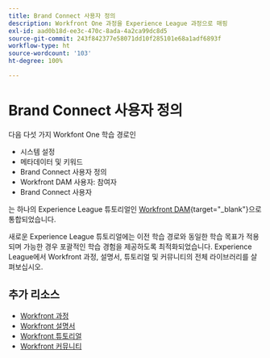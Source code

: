 ```yaml
---
title: Brand Connect 사용자 정의
description: Workfront One 과정을 Experience League 과정으로 매핑
exl-id: aad0b18d-ee3c-470c-8ada-4a2ca99dc8d5
source-git-commit: 243f842377e58071dd10f285101e68a1adf6893f
workflow-type: ht
source-wordcount: '103'
ht-degree: 100%

---
```


# Brand Connect 사용자 정의

다음 다섯 가지 Workfont One 학습 경로인

* 시스템 설정
* 메타데이터 및 키워드
* Brand Connect 사용자 정의
* Workfront DAM 사용자: 참여자
* Brand Connect 사용자

는 하나의 Experience League 튜토리얼인 [Workfront DAM](https://experienceleague.adobe.com/docs/workfront-learn/tutorials-workfront/workfront-dam-program/system-setup/analyze-and-plan-to-develop-a-workfront-dam-strategy.html?lang=ko-KR){target="_blank"}으로 통합되었습니다.

새로운 Experience League 튜토리얼에는 이전 학습 경로와 동일한 학습 목표가 적용되며 가능한 경우 포괄적인 학습 경험을 제공하도록 최적화되었습니다.  Experience League에서 Workfront 과정, 설명서, 튜토리얼 및 커뮤니티의 전체 라이브러리를 살펴보십시오.

## 추가 리소스

* [Workfront 과정](https://experienceleague.adobe.com/?lang=en&amp;Solution=Workfront#courses)
* [Workfront 설명서](https://experienceleague.adobe.com/docs/workfront.html)
* [Workfront 튜토리얼](https://experienceleague.adobe.com/docs/workfront-learn/tutorials-workfront/home.html)
* [Workfront 커뮤니티](https://experienceleaguecommunities.adobe.com/t5/workfront/ct-p/workfront)
